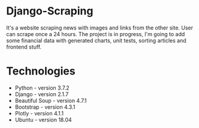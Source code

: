 # Django-Scraping
It's a website scraping news with images and links from the other site.
User can scrape once a 24 hours.
The project is in progress, I'm going to add some financial data with generated charts, unit tests, sorting articles and frontend stuff.

# Technologies
* Python - version 3.7.2
* Django - version 2.1.7
* Beautiful Soup - version 4.7.1
* Bootstrap - version 4.3.1
* Plotly - version 4.1.1
* Ubuntu - version 18.04
